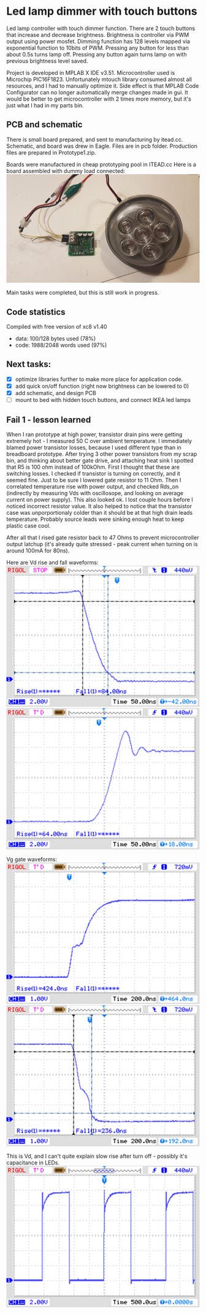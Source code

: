 # Led lamp dimmer with touch buttons
Led lamp controller with touch dimmer function.
There are 2 touch buttons that increase and decrease brightness. Brightness is controller via PWM output using power mosfet.
Dimming function has 128 levels mapped via exponential function to 10bits of PWM.
Pressing any button for less than about 0.5s turns lamp off. Pressing any button again turns lamp on with previous brightness level saved.

Project is developed in MPLAB X IDE v3.51.
Microcontroller used is Microchip PIC16F1823.
Unfortunately mtouch library consumed almost all resources, and I had to manually optimize it. Side effect is that MPLAB Code Configurator can no longer automatically merge changes made in gui. 
It would be better to get microcontroller with 2 times more memory, but it's just what I had in my parts bin.

## PCB and schematic
There is small board prepared, and sent to manufacturing by itead.cc.
Schematic, and board was drew in Eagle. Files are in pcb folder.
Production files are prepared in Prototype1.zip.

Boards were manufactured in cheap prototyping pool in ITEAD.cc
Here is a board assembled with dummy load connected:
![Board with dummy load](/pcb/pcb_with_dummy_load.jpg)

Main tasks were completed, but this is still work in progress.

## Code statistics
Compiled with free version of xc8 v1.40
- data: 100/128 bytes used (78%)
- code: 1988/2048 words used (97%)

## Next tasks:
- [x] optimize libraries further to make more place for application code.
- [x] add quick on/off function (right now brightness can be lowered to 0)
- [x] add schematic, and design PCB
- [ ] mount to bed with hidden touch buttons, and connect IKEA led lamps

## Fail 1 - lesson learned
When I ran prototype at high power, transistor drain pins were getting extremely hot - I measured 50 C over ambient temperature.
I immediately blamed power transistor losses, because I used different type than in breadboard prototype. After trying 3 other power transistors from my scrap bin, and thinking about better gate drive, and attaching heat sink I spotted that R5 is 100 ohm instead of 100kOhm.
First I thought that these are switching losses. I checked if transistor is turning on correctly, and it seemed fine. Just to be sure I lowered gate resistor to 11 Ohm.
Then I correlated temperature rise with power output, and checked Rds_on (indirectly by measuring Vds with oscillosope, and looking on average current on power supply). This also looked ok.
I lost couple hours before I noticed incorrect resistor value. It also helped to notice that the transistor case was unporportionaly colder than it should be at that high drain leads temperature. Probably source leads were sinking enough heat to keep plastic case cool.

After all that I rised gate resistor back to 47 Ohms to prevent microcontroller output latchup (it's already quite stressed - peak current when turning on is around 100mA for 80ns).

Here are Vd rise and fall waveforms:
![Vd turn on](/doc/Vd_turn_on.png) 
![Vd turn off](/doc/Vd_turn_off.png)

Vg gate waveforms:
![Vg turn on](/doc/Vg_turn_on.png) 
![Vg turn off](/doc/Vg_turn_off.png)

This is Vd, and I can't quite explain slow rise after turn off - possibly it's capacitance in LEDs.
![Vd waveform](/doc/Vd.png) 